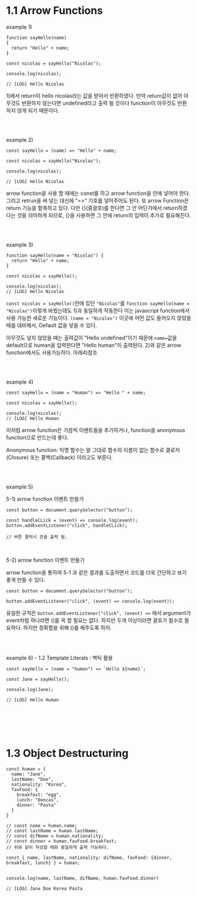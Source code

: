 <br>

# 1.1 Arrow Functions


example 1)

```
function sayHello(name) 
{
  return "Hello" + name;
}

const nicolas = sayHello("Nicolas");

console.log(nicolas);

// [LOG] Hello Nicolas
```

1)에서 return이 hello nicolas라는 값을 받아서 반환하였다. 만약 return값이 없어 아무것도 반환하지 않는다면 undefined라고 출력 될 것이다 function이 아무것도 반환하지 않게 되기 때문이다.

<br>
<br>

example 2)

```
const sayHello = (name) => "Hello" + name;

const nicolas = sayHello("Nicolas");

console.log(nicolas);

// [LOG] Hello Nicolas
```

arrow function을 사용 할 때에는 const를 하고 arrow function을 안에 넣어야 한다. 그리고 retrun을 써 넣는 대신에 "=>" 기호를 넣어주어도 된다. 또 arrow Function은 return 기능을 함축하고 있다. 다만 {}(중괄호)를 한다면 그 안 어딘가에서 return하겠다는 것을 의미하게 되므로, {}을 사용하면 그 안에 return의 입력이 추가로 필요해진다.

<br>
<br>

example 3)

```
function sayHello(name = "Nicolas") {
  return "Hello" + name;
}

const nicolas = sayHello();

console.log(nicolas);
// [LOG] Hello Nicolas
```

`const nicolas = sayHello()`안에 있던 `"Nicolas"`를 `function sayHello(name = "Nicolas")`이렇게 바꿨는데도 1)과 동일하게 작동한다 이는 javascript function에서 사용 가능한 새로운 기능이다. `(name = "Nicolas")` 이곳에 어떤 값도 들어오지 않았을 때를 대비해서, Default 값을 넣을 수 있다.

아무것도 넣지 않았을 때는 출력값이 "Hello undefined"이기 때문에 `name=`값을 default으로 human을 입력한다면 "Hello human"이 출력된다. 2)와 같은 arrow function에서도 사용가능하다. 아래4)참조

<br>
<br>

example 4)

```
const sayHello = (name = "Human") => "Hello " + name;

const nicolas = sayHello();

console.log(nicolas);
// [LOG] Hello Human
```

이처럼 arrow function은 가끔씩 이벤트들을 추가하거나, function을 anonymous function으로 만드는데 좋다. 

Anonymous function: 익명 함수는 말 그대로 함수의 이름이 없는 함수로 클로저(Closure) 또는 콜백(Callback) 이라고도 부른다.

<br>
<br>

example 5)

5-1) arrow function 이벤트 만들기

```
const button = document.querySelector("button");

const handleCLick = (event) => console.log(event);
button.addEventListener("click", handleCLick);

// 버튼 클릭시 콘솔 출력 됨.
```

<br>

5-2) arrow function 이벤트 만들기

arrow function을 통하여 5-1 과 같은 결과를 도출하면서 코드를 더욱 간단하고 보기 좋게 만들 수 있다.

```
const button = document.querySelector("button");

button.addEventListener("click", (event) => console.log(event));
```

유일한 규칙은 `button.addEventListener("click", (event) =>` 에서 argument가 event처럼 하나라면 ()를 꼭 할 필요는 없다. 하지만 두개 이상이라면 괄호가 필수로 필요하다. 하지만 정확함을 위해 ()를 해주도록 하자.

<br>
<br>

example 6) - 1.2 Template Literals : 백틱 활용

```
const sayHello = (name = "human") => `Hello ${name}`;

const Jane = sayHello(); 

console.log(Jane);

// [LOG] Hello Human
```

<br>
<br>
<br>
<br>

# 1.3 Object Destructuring

```
const human = {
  name: "Jane",
  lastName: "Doe",
  nationality: "Korea",
  favFood: {
    breakfast: "egg",
    lunch: "Doncas",
    dinner: "Pasta"
  }
}

// const name = human.name;
// const lastName = human.lastName;
// const difName = human.nationality;
// const dinner = human.favFood.breakfast;
// 위와 같이 작성할 때와 동일하게 출력 가능하다.

const { name, lastName, nationality: difName, favFood: {dinner, breakfast, lunch} } = human; 


console.log(name, lastName, difName, human.favFood.dinner)

// [LOG] Jane Doe Korea Pasta
```